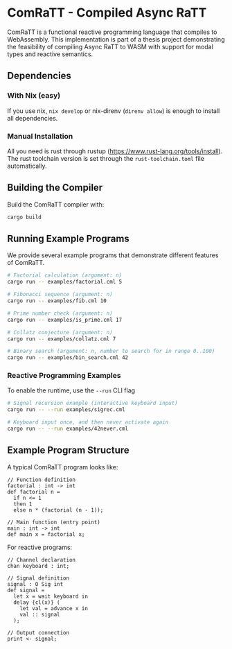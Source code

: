 # ComRaTT - Compiled Async RaTT

ComRaTT is a functional reactive programming language that compiles to WebAssembly. This implementation is part of a thesis project demonstrating the feasibility of compiling Async RaTT to WASM with support for modal types and reactive semantics.

## Dependencies

### With Nix (easy)
If you use nix, `nix develop` or nix-direnv (`direnv allow`) is enough to install all dependencies.

### Manual Installation
All you need is rust through rustup (https://www.rust-lang.org/tools/install). The rust toolchain version is set through the `rust-toolchain.toml` file automatically.

## Building the Compiler

Build the ComRaTT compiler with:
```bash
cargo build
```

## Running Example Programs

We provide several example programs that demonstrate different features of ComRaTT.

```bash
# Factorial calculation (argument: n)
cargo run -- examples/factorial.cml 5

# Fibonacci sequence (argument: n)
cargo run -- examples/fib.cml 10

# Prime number check (argument: n)
cargo run -- examples/is_prime.cml 17

# Collatz conjecture (argument: n)
cargo run -- examples/collatz.cml 7

# Binary search (argument: n, number to search for in range 0..100)
cargo run -- examples/bin_search.cml 42
```

### Reactive Programming Examples

To enable the runtime, use the `--run` CLI flag

```bash
# Signal recursion example (interactive keyboard input)
cargo run -- --run examples/sigrec.cml

# Keyboard input once, and then never activate again
cargo run -- --run examples/42never.cml
```

## Example Program Structure

A typical ComRaTT program looks like:
```comratt
// Function definition
factorial : int -> int
def factorial n =
  if n <= 1
  then 1
  else n * (factorial (n - 1));

// Main function (entry point)
main : int -> int
def main x = factorial x;
```

For reactive programs:
```comratt
// Channel declaration
chan keyboard : int;

// Signal definition
signal : O Sig int
def signal =
  let x = wait keyboard in
  delay {cl(x)} (
    let val = advance x in
    val :: signal
  );

// Output connection
print <- signal;
```
